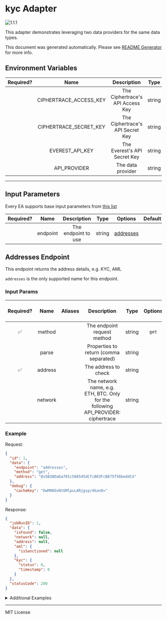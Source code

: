 # kyc Adapter

![1.1.1](https://img.shields.io/github/package-json/v/linkpoolio/adapters?filename=packages/kyc/package.json)

This adapter demonstrates leveraging two data providers for the same data types.

This document was generated automatically. Please see [README Generator](../../scripts#readme-generator) for more info.

## Environment Variables

| Required? |          Name          |           Description            |  Type  | Options | Default |
| :-------: | :--------------------: | :------------------------------: | :----: | :-----: | :-----: |
|           | CIPHERTRACE_ACCESS_KEY | The Ciphertrace's API Access Key | string |         |         |
|           | CIPHERTRACE_SECRET_KEY | The Ciphertrace's API Secret Key | string |         |         |
|           |    EVEREST_API_KEY     |   The Everest's API Secret Key   | string |         |         |
|           |      API_PROVIDER      |        The data provider         | string |         |         |

---

## Input Parameters

Every EA supports base input parameters from [this list](../../core/bootstrap#base-input-parameters)

| Required? |   Name   |     Description     |  Type  |             Options              | Default |
| :-------: | :------: | :-----------------: | :----: | :------------------------------: | :-----: |
|           | endpoint | The endpoint to use | string | [addresses](#addresses-endpoint) |         |

## Addresses Endpoint

This endpoint returns the address details, e.g. KYC, AML

`addresses` is the only supported name for this endpoint.

### Input Params

| Required? |  Name   | Aliases |                                    Description                                    |  Type  | Options | Default | Depends On | Not Valid With |
| :-------: | :-----: | :-----: | :-------------------------------------------------------------------------------: | :----: | :-----: | :-----: | :--------: | :------------: |
|    ✅     | method  |         |                            The endpoint request method                            | string |  `get`  |         |            |                |
|           |  parse  |         |                      Properties to return (comma separated)                       | string |         |         |            |                |
|    ✅     | address |         |                               The address to check                                | string |         |         |            |                |
|           | network |         | The network name, e.g. ETH, BTC. Only for the following API_PROVIDER: ciphertrace | string |         |         |            |                |

### Example

Request:

```json
{
  "id": 1,
  "data": {
    "endpoint": "addresses",
    "method": "get",
    "address": "0x5B38Da6a701c568545dCfcB03FcB875f56beddC4"
  },
  "debug": {
    "cacheKey": "DwM00OvNtGMlpuLARjgsp/4kan0="
  }
}
```

Response:

```json
{
  "jobRunID": 1,
  "data": {
    "isFound": false,
    "network": null,
    "address": null,
    "aml": {
      "isSanctioned": null
    },
    "kyc": {
      "status": 0,
      "timestamp": 0
    }
  },
  "statusCode": 200
}
```

<details>
<summary>Additional Examples</summary>

Request:

```json
{
  "id": 1,
  "data": {
    "endpoint": "addresses",
    "method": "get",
    "address": "0xda0AFdDB7b05f6B635E3018937E35faa6255d4a1"
  },
  "debug": {
    "cacheKey": "cW0PTE+tGuiLBKAJpLRUemsMlVo="
  }
}
```

Response:

```json
{
  "jobRunID": 1,
  "data": {
    "isFound": true,
    "network": null,
    "address": null,
    "aml": {
      "isSanctioned": null
    },
    "kyc": {
      "status": 2,
      "timestamp": 0
    }
  },
  "statusCode": 200
}
```

Request:

```json
{
  "id": 1,
  "data": {
    "endpoint": "addresses",
    "method": "get",
    "address": "0x652c3c775A82fEc8D176BEaEB1e259DD5b0c8526"
  },
  "debug": {
    "cacheKey": "XV0H1aE6CruJFkI987z5TqlhWjA="
  }
}
```

Response:

```json
{
  "jobRunID": 1,
  "data": {
    "isFound": true,
    "network": null,
    "address": null,
    "aml": {
      "isSanctioned": null
    },
    "kyc": {
      "status": 1,
      "timestamp": 1661786511
    }
  },
  "statusCode": 200
}
```

</details>

---

MIT License
